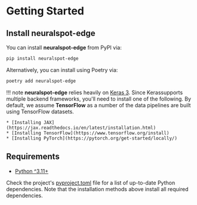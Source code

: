 # Getting Started

## Install neuralspot-edge

You can install __neuralspot-edge__ from PyPI via:

```bash
pip install neuralspot-edge
```

Alternatively, you can install using Poetry via:

```bash
poetry add neuralspot-edge
```

!!! note
    __neuralspot-edge__ relies heavily on [Keras 3](https://keras.io/). Since Kerassupports multiple backend frameworks, you'll need to install one of the following. By default, we assume __TensorFlow__ as a number of the data pipelines are built using TensorFlow datasets.

    * [Installing JAX](https://jax.readthedocs.io/en/latest/installation.html)
    * [Installing TensorFlow](https://www.tensorflow.org/install)
    * [Installing PyTorch](https://pytorch.org/get-started/locally/)

## Requirements

* [Python ^3.11+](https://www.python.org)

Check the project's [pyproject.toml](https://github.com/AmbiqAI/neuralspot-edge/blob/main/pyproject.toml) file for a list of up-to-date Python dependencies. Note that the installation methods above install all required dependencies.
